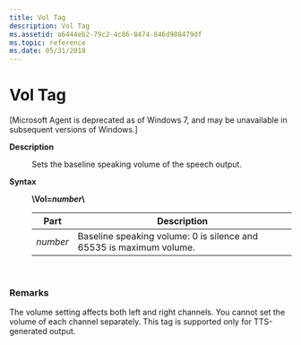 ```yaml
---
title: Vol Tag
description: Vol Tag
ms.assetid: a6444eb2-79c2-4c86-8474-846d908479df
ms.topic: reference
ms.date: 05/31/2018
---
```


# Vol Tag

\[Microsoft Agent is deprecated as of Windows 7, and may be unavailable in subsequent versions of Windows.\]

<dl> <dt>

<span id="Description"></span><span id="description"></span><span id="DESCRIPTION"></span>**Description**
</dt> <dd>

Sets the baseline speaking volume of the speech output.

</dd> <dt>

<span id="Syntax"></span><span id="syntax"></span><span id="SYNTAX"></span>**Syntax**
</dt> <dd>

**\\Vol=***number***\\**



| Part     | Description                                                         |
|----------|---------------------------------------------------------------------|
| *number* | Baseline speaking volume: 0 is silence and 65535 is maximum volume. |



 

</dd> </dl>

### Remarks

The volume setting affects both left and right channels. You cannot set the volume of each channel separately. This tag is supported only for TTS-generated output.

 

 




